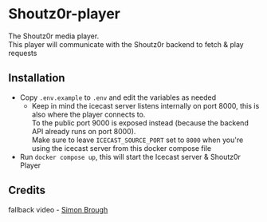 # Shoutz0r-player
The Shoutz0r media player.\
This player will communicate with the Shoutz0r backend to fetch & play requests

## Installation
- Copy `.env.example` to `.env` and edit the variables as needed
    - Keep in mind the icecast server listens internally on port 8000, this is also where the player connects to.\
      To the public port 9000 is exposed instead (because the backend API already runs on port 8000).\
      Make sure to leave `ICECAST_SOURCE_PORT` set to `8000` when you're using the icecast server from this docker compose file
- Run `docker compose up`, this will start the Icecast server & Shoutz0r Player

## Credits
fallback video - <a href="https://pixabay.com/users/EnchantedStudios-722609/">Simon Brough</a>
